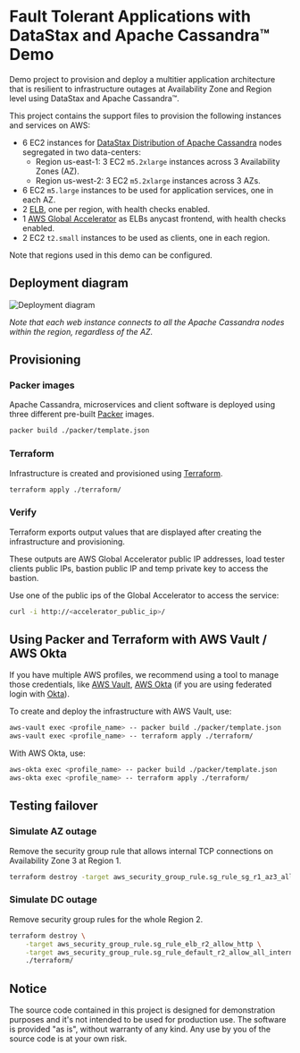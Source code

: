 # Fault Tolerant Applications with DataStax and Apache Cassandra™ Demo

Demo project to provision and deploy a multitier application architecture that is resilient to infrastructure outages
at Availability Zone and Region level using DataStax and Apache Cassandra™.

This project contains the support files to provision the following instances and services on AWS:

- 6 EC2 instances for [DataStax Distribution of Apache Cassandra][ddac] nodes segregated in two data-centers:
    - Region us-east-1: 3 EC2 `m5.2xlarge` instances across 3 Availability Zones (AZ). 
    - Region us-west-2: 3 EC2 `m5.2xlarge` instances across 3 AZs.
- 6 EC2 `m5.large` instances to be used for application services, one in each AZ.
- 2 [ELB][elb], one per region, with health checks enabled.
- 1 [AWS Global Accelerator][gacc] as ELBs anycast frontend, with health checks enabled.
- 2 EC2 `t2.small` instances to be used as clients, one in each region. 

Note that regions used in this demo can be configured.

## Deployment diagram

![Deployment diagram](https://i.imgur.com/N2OKUZ2.png)

_Note that each web instance connects to all the Apache Cassandra nodes within the region, regardless of the AZ._

## Provisioning

### Packer images

Apache Cassandra, microservices and client software is deployed using three different pre-built [Packer][packer] images.

```bash
packer build ./packer/template.json
```

### Terraform

Infrastructure is created and provisioned using [Terraform][terraform].

```bash
terraform apply ./terraform/
```

### Verify

Terraform exports output values that are displayed after creating the infrastructure and provisioning.

These outputs are AWS Global Accelerator public IP addresses, load tester clients public IPs, bastion public IP and
temp private key to access the bastion.

Use one of the public ips of the Global Accelerator to access the service:

```bash
curl -i http://<accelerator_public_ip>/
```

## Using Packer and Terraform with AWS Vault / AWS Okta

If you have multiple AWS profiles, we recommend using a tool to manage those credentials, like
[AWS Vault][aws-vault], [AWS Okta][aws-okta]
(if you are using federated login with [Okta][okta]).

To create and deploy the infrastructure with AWS Vault, use:

```bash
aws-vault exec <profile_name> -- packer build ./packer/template.json
aws-vault exec <profile_name> -- terraform apply ./terraform/
```

With AWS Okta, use:

```bash
aws-okta exec <profile_name> -- packer build ./packer/template.json
aws-okta exec <profile_name> -- terraform apply ./terraform/
```

## Testing failover

### Simulate AZ outage

Remove the security group rule that allows internal TCP connections on Availability Zone 3 at Region 1.  

```bash
terraform destroy -target aws_security_group_rule.sg_rule_sg_r1_az3_allow_all_internal ./terraform/
```

### Simulate DC outage

Remove security group rules for the whole Region 2.

```bash
terraform destroy \
    -target aws_security_group_rule.sg_rule_elb_r2_allow_http \
    -target aws_security_group_rule.sg_rule_default_r2_allow_all_internal \
    ./terraform/
```

## Notice

The source code contained in this project is designed for demonstration purposes and it's not intended to be used 
for production use. The software is provided "as is", without warranty of any kind.  Any use by you of the source 
code is at your own risk.

[ddac]: https://www.datastax.com/products/datastax-distribution-of-apache-cassandra
[aws-vault]: https://github.com/99designs/aws-vault
[aws-okta]: https://github.com/segmentio/aws-okta
[okta]: https://www.okta.com/
[packer]: https://www.packer.io/
[terraform]: https://www.terraform.io/
[elb]: https://aws.amazon.com/elasticloadbalancing/
[gacc]: https://aws.amazon.com/global-accelerator/